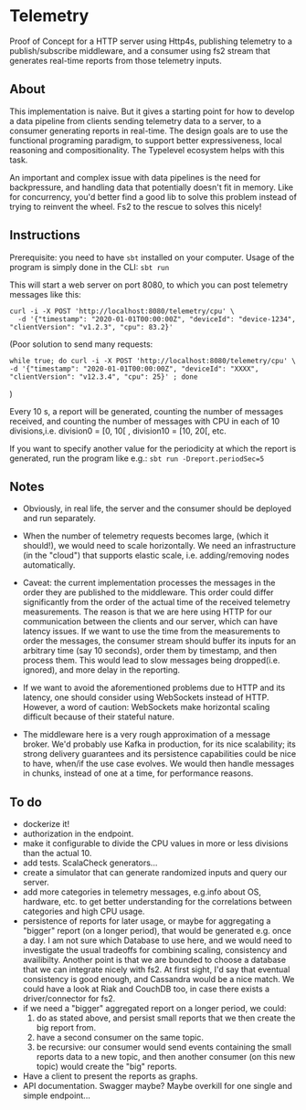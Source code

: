 # Telemetry

Proof of Concept for a HTTP server using Http4s, publishing telemetry to a publish/subscribe middleware, and
a consumer using fs2 stream that generates real-time reports from those telemetry inputs.

## About

This implementation is naive. But it gives a starting point for how to develop a data pipeline from clients
sending telemetry data to a server, to a consumer generating reports in real-time. The design goals are to
use the functional programing paradigm, to support better expressiveness, local reasoning and
compositionality. The Typelevel ecosystem helps with this task.

An important and complex issue with data pipelines is the need for backpressure, and handling data that
potentially doesn't fit in memory. Like for concurrency, you'd better find a good lib to solve this problem
instead of trying to reinvent the wheel. Fs2 to the rescue to solves this nicely!

## Instructions

Prerequisite: you need to have `sbt` installed on your computer.
Usage of the program is simply done in the CLI:
`sbt run`

This will start a web server on port 8080, to which you can post telemetry messages like this:
```
curl -i -X POST 'http://localhost:8080/telemetry/cpu' \
  -d '{"timestamp": "2020-01-01T00:00:00Z", "deviceId": "device-1234", "clientVersion": "v1.2.3", "cpu": 83.2}'
```

(Poor solution to send many requests:
```
while true; do curl -i -X POST 'http://localhost:8080/telemetry/cpu' \
-d '{"timestamp": "2020-01-01T00:00:00Z", "deviceId": "XXXX", "clientVersion": "v12.3.4", "cpu": 25}' ; done
```
)

Every 10 s, a report will be generated, counting the number of messages received, and counting the number of
messages with CPU in each of 10 divisions,i.e. division0 = [0, 10[ , division10 =  [10, 20[, etc.

If you want to specify another value for the periodicity at which the report is generated, run the program
like e.g.:
`sbt run -Dreport.periodSec=5`


## Notes

* Obviously, in real life, the server and the consumer should be deployed and run separately.

* When the number of telemetry requests becomes large, (which it should!), we would need to scale
horizontally. We need an infrastructure (in the "cloud") that supports elastic scale, i.e. adding/removing
nodes automatically.

* Caveat: the current implementation processes the messages in the order they are published to the middleware.
This order could differ significantly from the order of the actual time of the received telemetry
measurements. The reason is that we are here using HTTP for our communication between the clients and our
server, which can have latency issues. If we want to use the time from the measurements to order the messages,
the consumer stream should buffer its inputs for an arbitrary time (say 10 seconds), order them by timestamp,
and then process them. This would lead to slow messages being dropped(i.e. ignored), and more delay in the
reporting.

* If we want to avoid the aforementioned problems due to HTTP and its latency, one should consider using
WebSockets instead of HTTP. However, a word of caution: WebSockets make horizontal scaling difficult because
of their stateful nature.

* The middleware here is a very rough approximation of a message broker. We'd probably use Kafka in
production, for its nice scalability; its strong delivery guarantees and its persistence capabilities could be
nice to have, when/if the use case evolves. We would then handle messages in chunks, instead of one at a time,
for performance reasons.

## To do

* dockerize it!
* authorization in the endpoint.
* make it configurable to divide the CPU values in more or less divisions than the actual 10.
* add tests. ScalaCheck generators...
* create a simulator that can generate randomized inputs and query our server.
* add more categories in telemetry messages, e.g.info about OS, hardware, etc. to get better understanding for
the correlations between categories and high CPU usage.
* persistence of reports for later usage, or maybe for aggregating a "bigger" report (on a longer period), that
would be generated e.g. once a day. I am not sure which Database to use here, and we would need to investigate
the usual tradeoffs for combining scaling, consistency and availibilty. Another point is that we are bounded
to choose a database that we can integrate nicely with fs2. At first sight, I'd say that eventual consistency
is good enough, and Cassandra would be a nice match. We could have a look at Riak and CouchDB too, in case
there exists a driver/connector for fs2.
* if we need a "bigger" aggregated report on a longer period, we could:
  1. do as stated above, and persist small reports that we then create the big report from.
  2. have a second consumer on the same topic.
  3. be recursive: our consumer would send events containing the small reports data to a new topic, and then
another consumer (on this new topic) would create the "big" reports.
* Have a client to present the reports as graphs.
* API documentation. Swagger maybe? Maybe overkill for one single and simple endpoint...
